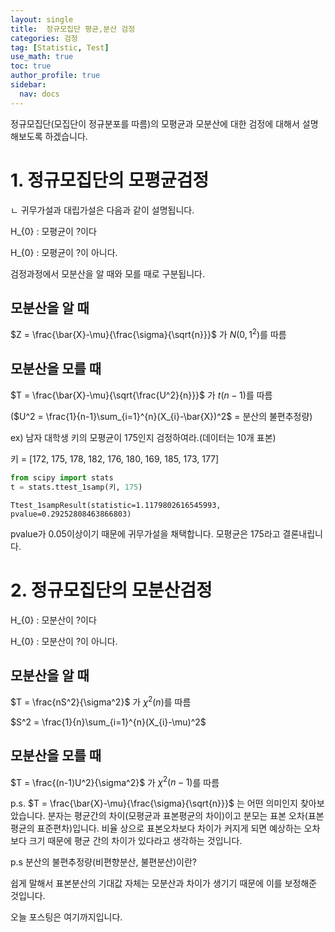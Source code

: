 ```yaml
---
layout: single
title:  정규모집단 평균,분산 검정
categories: 검정
tag: [Statistic, Test]
use_math: true
toc: true
author_profile: true
sidebar:
  nav: docs
---
```


정규모집단(모집단이 정규분포를 따름)의 모평균과 모분산에 대한 검정에 대해서 설명해보도록 하겠습니다.

# 1. 정규모집단의 모평균검정
ㄴ
귀무가설과 대립가설은 다음과 같이 설명됩니다.

H_{0} : 모평균이 ?이다

H_{0} : 모평균이 ?이 아니다. 

검정과정에서 모분산을 알 때와 모를 때로 구분됩니다.

## 모분산을 알 때

$Z = \frac{\bar{X}-\mu}{\frac{\sigma}{\sqrt{n}}}$
가 $N(0,1^2)$를 따름

## 모분산을 모를 때

$T = \frac{\bar{X}-\mu}{\sqrt{\frac{U^2}{n}}}$
가 $t(n-1)$를 따름

($U^2 = \frac{1}{n-1}\sum_{i=1}^{n}(X_{i}-\bar{X})^2$ = 분산의 불편추정량)

ex) 남자 대학생 키의 모평균이 175인지 검정하여라.(데이터는 10개 표본)

키 = [172, 175, 178, 182, 176, 180, 169, 185, 173, 177]
```python
from scipy import stats
t = stats.ttest_1samp(키, 175)
```
```
Ttest_1sampResult(statistic=1.1179802616545993, pvalue=0.29252808463866803)
```
pvalue가 0.05이상이기 때문에 귀무가설을 채택합니다. 모평균은 175라고 결론내립니다.

# 2. 정규모집단의 모분산검정

H_{0} : 모분산이 ?이다

H_{0} : 모분산이 ?이 아니다. 

## 모분산을 알 때

$T = \frac{nS^2}{\sigma^2}$
가 $\chi^2(n)$를 따름

$S^2 = \frac{1}{n}\sum_{i=1}^{n}(X_{i}-\mu)^2$

## 모분산을 모를 때

$T = \frac{(n-1)U^2}{\sigma^2}$
가 $\chi^2(n-1)$를 따름

p.s. $T = \frac{\bar{X}-\mu}{\frac{\sigma}{\sqrt{n}}}$ 는 어떤 의미인지 찾아보았습니다. 분자는 평균간의 차이(모평균과 표본평균의 차이)이고 분모는 표본 오차(표본평균의 표준편차)입니다. 비율 상으로 표본오차보다 차이가 커지게 되면 예상하는 오차보다 크기 때문에 평균 간의 차이가 있다라고 생각하는 것입니다.


p.s 분산의 불편추정량(비편향분산, 불편분산)이란?

쉽게 말해서 표본분산의 기대값 자체는 모분산과 차이가 생기기 때문에 이를 보정해준 것입니다.  

오늘 포스팅은 여기까지입니다.